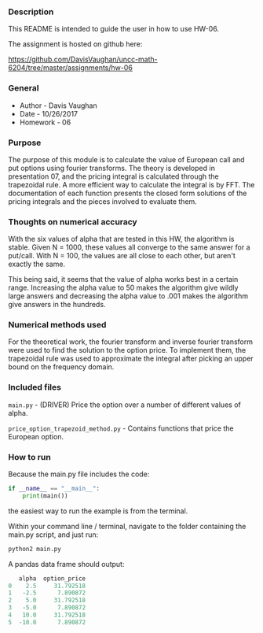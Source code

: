 ### Description

This README is intended to guide the user in how to use HW-06.

The assignment is hosted on github here:

https://github.com/DavisVaughan/uncc-math-6204/tree/master/assignments/hw-06

### General

* Author   - Davis Vaughan
* Date     - 10/26/2017
* Homework - 06

### Purpose

The purpose of this module is to calculate the value of European call and put
options using fourier transforms. The theory is developed in presentation 07,
and the pricing integral is calculated through the trapezoidal rule. A more
efficient way to calculate the integral is by FFT. The documentation of each 
function presents the closed form solutions of the pricing integrals and 
the pieces involved to evaluate them.

### Thoughts on numerical accuracy

With the six values of alpha that are tested in this HW, the algorithm is 
stable. Given N = 1000, these values all converge to the same answer for a put/call.
With N = 100, the values are all close to each other, but aren't exactly the same.

This being said, it seems that the value of alpha works best in a certain range.
Increasing the alpha value to 50 makes the algorithm give wildly large answers
and decreasing the alpha value to .001 makes the algorithm give answers in the 
hundreds.

### Numerical methods used

For the theoretical work, the fourier transform and inverse fourier transform
were used to find the solution to the option price. To implement them, 
the trapezoidal rule was used to approximate the integral after picking an 
upper bound on the frequency domain.

### Included files

`main.py` - (DRIVER) Price the option over a number of different values of alpha.

`price_option_trapezoid_method.py` - Contains functions that price the European option.

### How to run

Because the main.py file includes the code:

```python
if __name__ == "__main__":
    print(main())
```

the easiest way to run the example is from the terminal.

Within your command line / terminal, navigate to the folder containing the main.py script, and just run:

```bash
python2 main.py
```

A pandas data frame should output:

```python
   alpha  option_price
0    2.5     31.792518
1   -2.5      7.890872
2    5.0     31.792518
3   -5.0      7.890872
4   10.0     31.792518
5  -10.0      7.890872
```